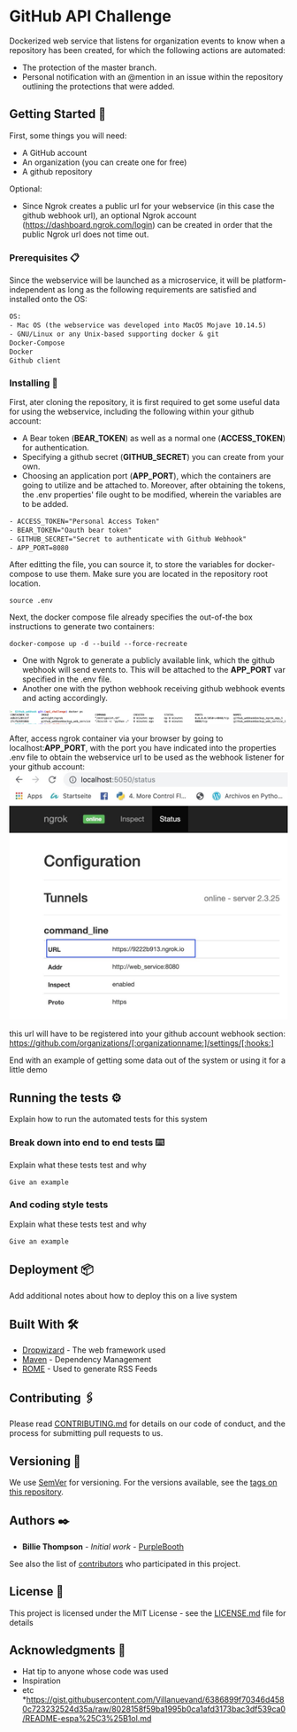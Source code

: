 # GitHub API Challenge

Dockerized web service that listens for organization events to know when a repository has been created, for which the following actions are automated:
 - The protection of the master branch. 
 - Personal notification with an @mention in an issue within the repository outlining the protections that were added.

## Getting Started 🚀

First, some things you will need:

* A GitHub account
* An organization (you can create one for free)
* A github repository

Optional: 
* Since Ngrok creates a public url for your webservice (in this case the github webhook url), an optional Ngrok account (https://dashboard.ngrok.com/login) can be created in order that the public Ngrok url does not time out. 

### Prerequisites 📋

Since the webservice will be launched as a microservice, it will be platform-independent as long as the following requirements are satisfied and installed onto the OS:
```
OS:
- Mac OS (the webservice was developed into MacOS Mojave 10.14.5)
- GNU/Linux or any Unix-based supporting docker & git
Docker-Compose
Docker
Github client
```

### Installing 🔧

First, ater cloning the repository, it is first required to get some useful data for using the webservice, including the following within your github account:
- A Bear token (**BEAR_TOKEN**) as well as a normal one (**ACCESS_TOKEN**) for authentication.
- Specifying a github secret (**GITHUB_SECRET**) you can create from your own.
- Choosing an application port (**APP_PORT**), which the containers are going to utilize and be attached to.
Moreover, after obtaining the tokens, the .env properties' file ought to be modified, wherein the variables are to be added. 

```
- ACCESS_TOKEN="Personal Access Token"
- BEAR_TOKEN="Oauth bear token"
- GITHUB_SECRET="Secret to authenticate with Github Webhook"
- APP_PORT=8080 
```

After editting the file, you can source it, to store the variables for docker-compose to use them. Make sure you are located in the repository root location.

```
source .env
```

Next, the docker compose file already specifies the out-of-the box instructions to generate two containers:
```
docker-compose up -d --build --force-recreate
```
- One with Ngrok to generate a publicly available link, which the github webhook will send events to. This will be attached to the **APP_PORT** var specified in the .env file.
- Another one with the python webhook receiving github webhook events and acting accordingly.

![alt text](https://github.com/adopt-it/Github_webhook/blob/api_challenge/screen_docker.png)

After, access ngrok container via your browser by going to localhost:**APP_PORT**, with the port you have indicated into the properties .env file to obtain the webservice url to be used as the webhook listener for your github account:
![alt text](https://github.com/adopt-it/Github_webhook/blob/api_challenge/Ngrok_img.png)

this url will have to be registered into your github account webhook section:
https://github.com/organizations/[:organizationname:]/settings/[:hooks:]


End with an example of getting some data out of the system or using it for a little demo

## Running the tests ⚙️

Explain how to run the automated tests for this system

### Break down into end to end tests ⌨️

Explain what these tests test and why

```
Give an example
```

### And coding style tests

Explain what these tests test and why

```
Give an example
```

## Deployment 📦

Add additional notes about how to deploy this on a live system

## Built With 🛠️

* [Dropwizard](http://www.dropwizard.io/1.0.2/docs/) - The web framework used
* [Maven](https://maven.apache.org/) - Dependency Management
* [ROME](https://rometools.github.io/rome/) - Used to generate RSS Feeds

## Contributing 🖇️

Please read [CONTRIBUTING.md](https://gist.github.com/PurpleBooth/b24679402957c63ec426) for details on our code of conduct, and the process for submitting pull requests to us.

## Versioning 📌

We use [SemVer](http://semver.org/) for versioning. For the versions available, see the [tags on this repository](https://github.com/your/project/tags). 

## Authors ✒️

* **Billie Thompson** - *Initial work* - [PurpleBooth](https://github.com/PurpleBooth)

See also the list of [contributors](https://github.com/your/project/contributors) who participated in this project.

## License 📄

This project is licensed under the MIT License - see the [LICENSE.md](LICENSE.md) file for details

## Acknowledgments 🎁

* Hat tip to anyone whose code was used
* Inspiration
* etc
*https://gist.githubusercontent.com/Villanuevand/6386899f70346d4580c723232524d35a/raw/8028158f59ba1995b0ca1afd3173bac3df539ca0/README-espa%25C3%25B1ol.md
